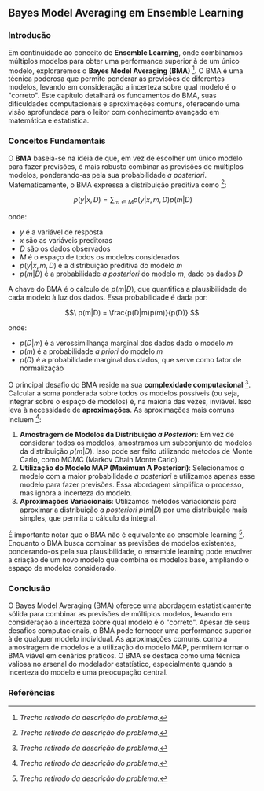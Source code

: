 ## Bayes Model Averaging em Ensemble Learning

### Introdução
Em continuidade ao conceito de **Ensemble Learning**, onde combinamos múltiplos modelos para obter uma performance superior à de um único modelo, exploraremos o **Bayes Model Averaging (BMA)** [^581]. O BMA é uma técnica poderosa que permite ponderar as previsões de diferentes modelos, levando em consideração a incerteza sobre qual modelo é o "correto". Este capítulo detalhará os fundamentos do BMA, suas dificuldades computacionais e aproximações comuns, oferecendo uma visão aprofundada para o leitor com conhecimento avançado em matemática e estatística.

### Conceitos Fundamentais

O **BMA** baseia-se na ideia de que, em vez de escolher um único modelo para fazer previsões, é mais robusto combinar as previsões de múltiplos modelos, ponderando-as pela sua probabilidade *a posteriori*. Matematicamente, o BMA expressa a distribuição preditiva como [^581]:

$$\
p(y|x, D) = \sum_{m \in M} p(y|x, m, D)p(m|D)
$$

onde:
- $y$ é a variável de resposta
- $x$ são as variáveis preditoras
- $D$ são os dados observados
- $M$ é o espaço de todos os modelos considerados
- $p(y|x, m, D)$ é a distribuição preditiva do modelo $m$
- $p(m|D)$ é a probabilidade *a posteriori* do modelo $m$, dado os dados $D$

A chave do BMA é o cálculo de $p(m|D)$, que quantifica a plausibilidade de cada modelo à luz dos dados. Essa probabilidade é dada por:

$$\
p(m|D) = \frac{p(D|m)p(m)}{p(D)}
$$

onde:
- $p(D|m)$ é a verossimilhança marginal dos dados dado o modelo $m$
- $p(m)$ é a probabilidade *a priori* do modelo $m$
- $p(D)$ é a probabilidade marginal dos dados, que serve como fator de normalização

O principal desafio do BMA reside na sua **complexidade computacional** [^581]. Calcular a soma ponderada sobre todos os modelos possíveis (ou seja, integrar sobre o espaço de modelos) é, na maioria das vezes, inviável. Isso leva à necessidade de **aproximações**. As aproximações mais comuns incluem [^581]:

1.  **Amostragem de Modelos da Distribuição *a Posteriori***: Em vez de considerar todos os modelos, amostramos um subconjunto de modelos da distribuição $p(m|D)$. Isso pode ser feito utilizando métodos de Monte Carlo, como MCMC (Markov Chain Monte Carlo).
2.  **Utilização do Modelo MAP (Maximum A Posteriori)**: Selecionamos o modelo com a maior probabilidade *a posteriori* e utilizamos apenas esse modelo para fazer previsões. Essa abordagem simplifica o processo, mas ignora a incerteza do modelo.
3.  **Aproximações Variacionais**: Utilizamos métodos variacionais para aproximar a distribuição *a posteriori* $p(m|D)$ por uma distribuição mais simples, que permita o cálculo da integral.

É importante notar que o BMA não é equivalente ao ensemble learning [^581]. Enquanto o BMA busca combinar as previsões de modelos existentes, ponderando-os pela sua plausibilidade, o ensemble learning pode envolver a criação de um novo modelo que combina os modelos base, ampliando o espaço de modelos considerado.

### Conclusão

O Bayes Model Averaging (BMA) oferece uma abordagem estatisticamente sólida para combinar as previsões de múltiplos modelos, levando em consideração a incerteza sobre qual modelo é o "correto". Apesar de seus desafios computacionais, o BMA pode fornecer uma performance superior à de qualquer modelo individual. As aproximações comuns, como a amostragem de modelos e a utilização do modelo MAP, permitem tornar o BMA viável em cenários práticos. O BMA se destaca como uma técnica valiosa no arsenal do modelador estatístico, especialmente quando a incerteza do modelo é uma preocupação central.

### Referências
[^581]: *Trecho retirado da descrição do problema.*
<!-- END -->
